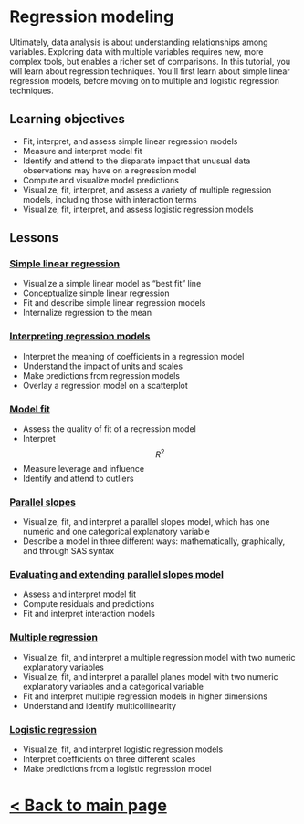# Regression modeling

Ultimately, data analysis is about understanding relationships among variables. Exploring data with multiple variables requires new, more complex tools, but enables a richer set of comparisons. In this tutorial, you will learn about regression techniques. You'll first learn about simple linear regression models, before moving on to multiple and logistic regression techniques. 

## Learning objectives

- Fit, interpret, and assess simple linear regression models
- Measure and interpret model fit
- Identify and attend to the disparate impact that unusual data observations may have on a regression model
- Compute and visualize model predictions
- Visualize, fit, interpret, and assess a variety of multiple regression models, including those with interaction terms
- Visualize, fit, interpret, and assess logistic regression models

## Lessons

### [Simple linear regression](https://bghammill.github.io/ims-03-model/ims-03-lesson-03/)

- Visualize a simple linear model as “best fit” line
- Conceptualize simple linear regression
- Fit and describe simple linear regression models
- Internalize regression to the mean

### [Interpreting regression models](https://bghammill.github.io/ims-03-model/ims-03-lesson-04/)

- Interpret the meaning of coefficients in a regression model
- Understand the impact of units and scales
- Make predictions from regression models
- Overlay a regression model on a scatterplot

### [Model fit](https://bghammill.github.io/ims-03-model/ims-03-lesson-05/)

- Assess the quality of fit of a regression model
- Interpret $$R^2$$
- Measure leverage and influence
- Identify and attend to outliers

### [Parallel slopes](https://bghammill.github.io/ims-03-model/ims-03-lesson-06/)

- Visualize, fit, and interpret a parallel slopes model, which has one numeric and one categorical explanatory variable
- Describe a model in three different ways: mathematically, graphically, and through SAS syntax

### [Evaluating and extending parallel slopes model](https://bghammill.github.io/ims-03-model/ims-03-lesson-07/)

- Assess and interpret model fit
- Compute residuals and predictions
- Fit and interpret interaction models

### [Multiple regression](https://bghammill.github.io/ims-03-model/ims-03-lesson-08/)

- Visualize, fit, and interpret a multiple regression model with two numeric explanatory variables
- Visualize, fit, and interpret a parallel planes model with two numeric explanatory variables and a categorical variable
- Fit and interpret multiple regression models in higher dimensions
- Understand and identify multicollinearity

### [Logistic regression](https://bghammill.github.io/ims-03-model/ims-03-lesson-09/)

- Visualize, fit, and interpret logistic regression models
- Interpret coefficients on three different scales
- Make predictions from a logistic regression model



# [< Back to main page](https://bghammill.github.io/)

<!-- MathJax -->

<script src="https://cdn.mathjax.org/mathjax/latest/MathJax.js?config=TeX-AMS-MML_HTMLorMML" type="text/javascript"></script>

